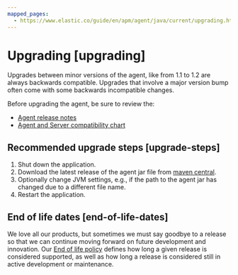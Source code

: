 ```yaml
---
mapped_pages:
  - https://www.elastic.co/guide/en/apm/agent/java/current/upgrading.html
---
```


# Upgrading [upgrading]

Upgrades between minor versions of the agent, like from 1.1 to 1.2 are always backwards compatible. Upgrades that involve a major version bump often come with some backwards incompatible changes.

Before upgrading the agent, be sure to review the:

* [Agent release notes](/release-notes/release-notes.md)
* [Agent and Server compatibility chart](docs-content://solutions/observability/apps/apm-agent-compatibility.md)


## Recommended upgrade steps [upgrade-steps]

1. Shut down the application.
2. Download the latest release of the agent jar file from [maven central](https://mvnrepository.com/artifact/co.elastic.apm/elastic-apm-agent/latest).
3. Optionally change JVM settings, e.g., if the path to the agent jar has changed due to a different file name.
4. Restart the application.


## End of life dates [end-of-life-dates]

We love all our products, but sometimes we must say goodbye to a release so that we can continue moving forward on future development and innovation. Our [End of life policy](https://www.elastic.co/support/eol) defines how long a given release is considered supported, as well as how long a release is considered still in active development or maintenance.

